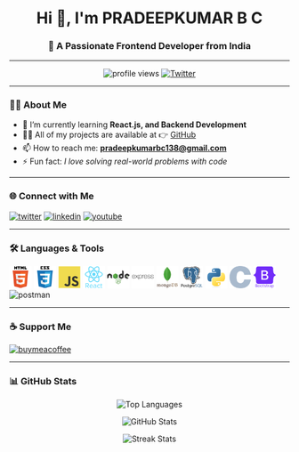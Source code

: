 <h1 align="center">Hi 👋, I'm PRADEEPKUMAR B C</h1>
<h3 align="center">🚀 A Passionate Frontend Developer from India</h3>

---

<p align="center">
  <img src="https://komarev.com/ghpvc/?username=pradeepkumarbc&label=Profile%20views&color=0e75b6&style=flat" alt="profile views"/>
  <a href="https://twitter.com/codequest" target="_blank">
    <img src="https://img.shields.io/twitter/follow/codequest?logo=twitter&style=for-the-badge" alt="Twitter"/>
  </a>
</p>

---

### 👨‍💻 About Me  
- 🌱 I’m currently learning **React.js, and Backend Development**  
- 👨‍💻 All of my projects are available at 👉 [GitHub](https://github.com/PRADEEPKUMARBC)  
- 📫 How to reach me: **pradeepkumarbc138@gmail.com**  
- ⚡ Fun fact: *I love solving real-world problems with code*  

---

### 🌐 Connect with Me  
<p align="left">
<a href="https://twitter.com/codequest" target="blank"><img align="center" src="https://raw.githubusercontent.com/rahuldkjain/github-profile-readme-generator/master/src/images/icons/Social/twitter.svg" alt="twitter" height="30" width="40" /></a>
<a href="https://linkedin.com/in/pradeepkumarbc" target="blank"><img align="center" src="https://raw.githubusercontent.com/rahuldkjain/github-profile-readme-generator/master/src/images/icons/Social/linked-in-alt.svg" alt="linkedin" height="30" width="40" /></a>
<a href="https://www.youtube.com/c/CodeQuest" target="blank"><img align="center" src="https://raw.githubusercontent.com/rahuldkjain/github-profile-readme-generator/master/src/images/icons/Social/youtube.svg" alt="youtube" height="30" width="40" /></a>
</p>

---

### 🛠️ Languages & Tools  
<p align="left">
  <img src="https://raw.githubusercontent.com/devicons/devicon/master/icons/html5/html5-original-wordmark.svg" alt="html5" width="40" height="40"/> 
  <img src="https://raw.githubusercontent.com/devicons/devicon/master/icons/css3/css3-original-wordmark.svg" alt="css3" width="40" height="40"/> 
  <img src="https://raw.githubusercontent.com/devicons/devicon/master/icons/javascript/javascript-original.svg" alt="javascript" width="40" height="40"/> 
  <img src="https://raw.githubusercontent.com/devicons/devicon/master/icons/react/react-original-wordmark.svg" alt="react" width="40" height="40"/> 
  <img src="https://raw.githubusercontent.com/devicons/devicon/master/icons/nodejs/nodejs-original-wordmark.svg" alt="nodejs" width="40" height="40"/> 
  <img src="https://raw.githubusercontent.com/devicons/devicon/master/icons/express/express-original-wordmark.svg" alt="express" width="40" height="40"/> 
  <img src="https://raw.githubusercontent.com/devicons/devicon/master/icons/mongodb/mongodb-original-wordmark.svg" alt="mongodb" width="40" height="40"/> 
  <img src="https://raw.githubusercontent.com/devicons/devicon/master/icons/postgresql/postgresql-original-wordmark.svg" alt="postgresql" width="40" height="40"/> 
  <img src="https://raw.githubusercontent.com/devicons/devicon/master/icons/python/python-original.svg" alt="python" width="40" height="40"/> 
  <img src="https://raw.githubusercontent.com/devicons/devicon/master/icons/c/c-original.svg" alt="c" width="40" height="40"/> 
  <img src="https://raw.githubusercontent.com/devicons/devicon/master/icons/bootstrap/bootstrap-plain-wordmark.svg" alt="bootstrap" width="40" height="40"/> 
  <img src="https://www.vectorlogo.zone/logos/getpostman/getpostman-icon.svg" alt="postman" width="40" height="40"/> 
</p>

---

### ☕ Support Me  
<p>
  <a href="https://www.buymeacoffee.com/PRADEEPKUMARBC">
    <img src="https://cdn.buymeacoffee.com/buttons/v2/default-yellow.png" height="50" width="210" alt="buymeacoffee"/>
  </a>
</p>

---

### 📊 GitHub Stats  
<p align="center">
  <img src="https://github-readme-stats.vercel.app/api/top-langs?username=pradeepkumarbc&show_icons=true&locale=en&layout=compact" alt="Top Languages"/>
</p>

<p align="center">
  <img src="https://github-readme-stats.vercel.app/api?username=pradeepkumarbc&show_icons=true&locale=en" alt="GitHub Stats"/>
</p>

<p align="center">
  <img src="https://github-readme-streak-stats.herokuapp.com/?user=pradeepkumarbc&" alt="Streak Stats"/>
</p>
